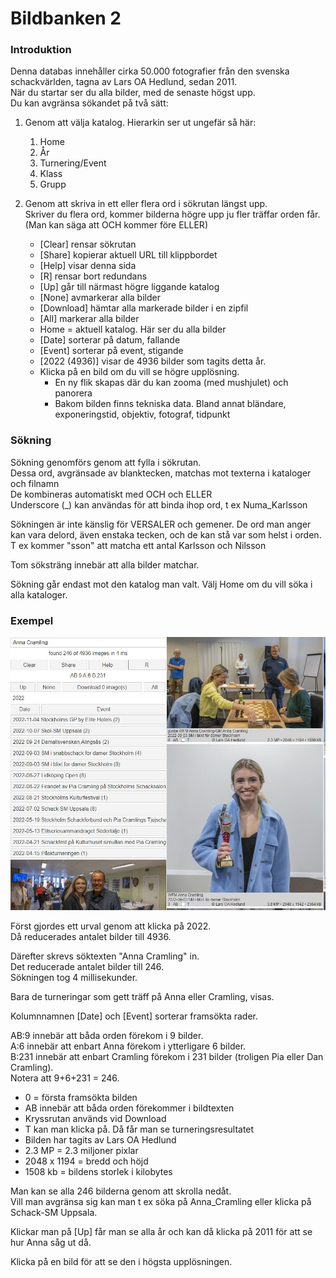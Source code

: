 # Bildbanken 2

### Introduktion

Denna databas innehåller cirka 50.000 fotografier från den svenska schackvärlden, tagna av Lars OA Hedlund, sedan 2011.  
När du startar ser du alla bilder, med de senaste högst upp.  
Du kan avgränsa sökandet på två sätt:

1. Genom att välja katalog. Hierarkin ser ut ungefär så här:
	1. Home
	2. År
	3. Turnering/Event
	4. Klass
	5. Grupp


2. Genom att skriva in ett eller flera ord i sökrutan längst upp.  
	Skriver du flera ord, kommer bilderna högre upp ju fler träffar orden får.  
	(Man kan säga att OCH kommer före ELLER)

	* [Clear] rensar sökrutan
	* [Share] kopierar aktuell URL till klippbordet
	* [Help] visar denna sida
	* [R] rensar bort redundans
	* [Up] går till närmast högre liggande katalog
	* [None] avmarkerar alla bilder
	* [Download] hämtar alla markerade bilder i en zipfil
	* [All] markerar alla bilder
	* Home = aktuell katalog. Här ser du alla bilder
	* [Date] sorterar på datum, fallande
	* [Event] sorterar på event, stigande
	* [2022 (4936)] visar de 4936 bilder som tagits detta år.
	* Klicka på en bild om du vill se högre upplösning. 
		* En ny flik skapas där du kan zooma (med mushjulet) och panorera
		* Bakom bilden finns tekniska data. Bland annat bländare, exponeringstid, objektiv, fotograf, tidpunkt

### Sökning

Sökning genomförs genom att fylla i sökrutan.  
Dessa ord, avgränsade av blanktecken, matchas mot texterna i kataloger och filnamn  
De kombineras automatiskt med OCH och ELLER  
Underscore (_) kan användas för att binda ihop ord, t ex Numa_Karlsson  

Sökningen är inte känslig för VERSALER och gemener.
De ord man anger kan vara delord, även enstaka tecken, och de kan stå var som helst i orden. T ex kommer "sson" att matcha ett antal Karlsson och Nilsson  

Tom söksträng innebär att alla bilder matchar.

Sökning går endast mot den katalog man valt. Välj Home om du vill söka i alla kataloger.

### Exempel

![Example](help.jpg)

Först gjordes ett urval genom att klicka på 2022.  
Då reducerades antalet bilder till 4936.  

Därefter skrevs söktexten "Anna Cramling" in.  
Det reducerade antalet bilder till 246.  
Sökningen tog 4 millisekunder.

Bara de turneringar som gett träff på Anna eller Cramling, visas.

Kolumnnamnen [Date] och [Event] sorterar framsökta rader.

AB:9 innebär att båda orden förekom i 9 bilder.  
A:6 innebär att enbart Anna förekom i ytterligare 6 bilder.  
B:231 innebär att enbart Cramling förekom i 231 bilder (troligen Pia eller Dan Cramling).  
Notera att 9+6+231 = 246.

* 0 = första framsökta bilden
* AB innebär att båda orden förekommer i bildtexten
* Kryssrutan används vid Download
* T kan man klicka på. Då får man se turneringsresultatet
* Bilden har tagits av Lars OA Hedlund
* 2.3 MP = 2.3 miljoner pixlar
* 2048 x 1194 = bredd och höjd
* 1508 kb = bildens storlek i kilobytes

Man kan se alla 246 bilderna genom att skrolla nedåt.  
Vill man avgränsa sig kan man t ex söka på Anna_Cramling eller klicka på Schack-SM Uppsala. 

Klickar man på [Up] får man se alla år och kan då klicka på 2011 för att se hur Anna såg ut då.

Klicka på en bild för att se den i högsta upplösningen.